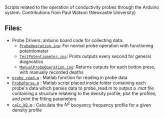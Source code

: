 Scripts related to the operation of conductivity probes through the Arduino system. 
Contributions from Paul Watson (Newcastle University)

## Files:
- Probe Drivers: arduino board code for collecting data:
	- [`ProbeOperation.ino`](<./Probe Drivers/ProbeOperation/ProbeOperation.ino>): For normal probe operation with functioning potentiometer
	- [`TestPotentiometer.ino`](<./Probe Drivers/TestPotentiometer/TestPotentiometer.ino>): Prints outputs every second for general diagnostics
	- [`ManualProbeOperation.ino`](<./Probe Drivers/ManualProbeOperation/ManualProbeOperation.ino>): Returns outputs for each button press, with manually recorded depths
- [`probe_read.m`](./probe_read.m) : Matlab function for reading in probe data
- [`ProbeParse.m`](./ProbeParse.m) : Matlab script placed inside folder containing each probe's data which parses data to probe_read.m to output a _.mat_ file containing a structure relateing to the density profile; plot the profiles; and print the fitting parameters
- [`calc_N2.m`](./calc_N2.m) : Calculate the $N^2$ buoyancy frequency profile for a given density profile
	

	
	
